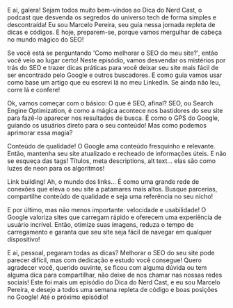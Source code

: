 E aí, galera! Sejam todos muito bem-vindos ao Dica do Nerd Cast, o podcast que desvenda os segredos do universo tech de forma simples e descontraída! Eu sou Marcelo Pereira, seu guia nessa jornada repleta de dicas e códigos. E hoje, preparem-se, porque vamos mergulhar de cabeça no mundo mágico do SEO!

Se você está se perguntando 'Como melhorar o SEO do meu site?', então você veio ao lugar certo! Neste episódio, vamos desvendar os mistérios por trás do SEO e trazer dicas práticas para você deixar seu site mais fácil de ser encontrado pelo Google e outros buscadores. E como guia vamos usar como base um artigo que eu escrevi lá no meu LinkedIn. Se ainda não leu, corre lá e confere!

Ok, vamos começar com o básico: O que é SEO, afinal? SEO, ou Search Engine Optimization, é como a mágica acontece nos bastidores do seu site para fazê-lo aparecer nos resultados de busca. É como o GPS do Google, guiando os usuários direto para o seu conteúdo! Mas como podemos aprimorar essa magia?

Conteúdo de qualidade! O Google ama conteúdo fresquinho e relevante. Então, mantenha seu site atualizado e recheado de informações úteis. E não se esqueça das tags! Títulos, meta descriptions, alt text... elas são como luzes de neon para os algoritmos!

Link building! Ah, o mundo dos links... É como uma grande rede de conexões que eleva o seu site a patamares mais altos. Busque parcerias, compartilhe conteúdo de qualidade e seja uma referência no seu nicho!

E por último, mas não menos importante: velocidade e usabilidade! O Google valoriza sites que carregam rápido e oferecem uma experiência de usuário incrível. Então, otimize suas imagens, reduza o tempo de carregamento e garanta que seu site seja fácil de navegar em qualquer dispositivo!

E aí, pessoal, pegaram todas as dicas? Melhorar o SEO do seu site pode parecer difícil, mas com dedicação e estudo você consegue! Quero agradecer você, querido ouvinte, se ficou com alguma dúvida ou tem alguma dica para compartilhar, não deixe de nos chamar nas nossas redes sociais! Este foi mais um episódio do Dica do Nerd Cast, e eu sou Marcelo Pereira, e desejo a todos uma semana repleta de código e boas posições no Google! Até o próximo episódio!
